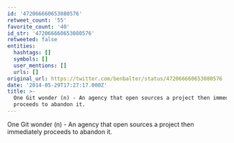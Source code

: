 ```yaml
---
id: '472066660653080576'
retweet_count: '55'
favorite_count: '40'
id_str: '472066660653080576'
retweeted: false
entities:
  hashtags: []
  symbols: []
  user_mentions: []
  urls: []
original_url: https://twitter.com/benbalter/status/472066660653080576
date: '2014-05-29T17:27:17.000Z'
title: >-
  One Git wonder (n) - An agency that open sources a project then immediately
  proceeds to abandon it.
---
```


One Git wonder (n) - An agency that open sources a project then immediately proceeds to abandon it.